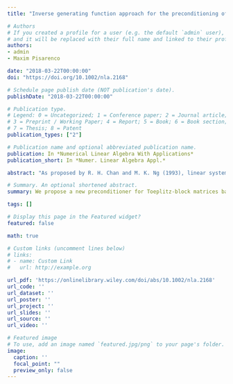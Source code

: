 ```yaml
---
title: "Inverse generating function approach for the preconditioning of Toeplitz-block systems"

# Authors
# If you created a profile for a user (e.g. the default `admin` user), write the username (folder name) here 
# and it will be replaced with their full name and linked to their profile.
authors:
- admin
- Maxim Pisarenco

date: "2018-03-22T00:00:00"
doi: "https://doi.org/10.1002/nla.2168"

# Schedule page publish date (NOT publication's date).
publishDate: "2018-03-22T00:00:00"

# Publication type.
# Legend: 0 = Uncategorized; 1 = Conference paper; 2 = Journal article;
# 3 = Preprint / Working Paper; 4 = Report; 5 = Book; 6 = Book section;
# 7 = Thesis; 8 = Patent
publication_types: ["2"]

# Publication name and optional abbreviated publication name.
publication: In *Numerical Linear Algebra With Applications*
publication_short: In *Numer. Linear Algebra Appl.*

abstract: "As proposed by R. H. Chan and M. K. Ng (1993), linear systems of the form $T[f]x=b$, where $T[f]$ denotes the n×n Toeplitz matrix generated by the function $f$, can be solved using iterative solvers with  $T[ \\frac{1}{f}]$ as a preconditioner. This article aims at generalizing this approach to the case of Toeplitz‐block matrices and matrix‐valued generating functions $F$. We prove that if $F$ is Hermitian positive definite, most eigenvalues of the preconditioned matrix $T[F^{-1}]T[F]$ are clustered around one. Numerical experiments demonstrate the performance of this preconditioner."

# Summary. An optional shortened abstract.
summary: We propose a new preconditioner for Toeplitz-block matrices based on the inverse generating function.

tags: []

# Display this page in the Featured widget?
featured: false

math: true

# Custom links (uncomment lines below)
# links:
# - name: Custom Link
#   url: http://example.org

url_pdf: 'https://onlinelibrary.wiley.com/doi/abs/10.1002/nla.2168'
url_code: ''
url_dataset: ''
url_poster: ''
url_project: ''
url_slides: ''
url_source: ''
url_video: ''

# Featured image
# To use, add an image named `featured.jpg/png` to your page's folder. 
image:
  caption: ''
  focal_point: ""
  preview_only: false
---
```

